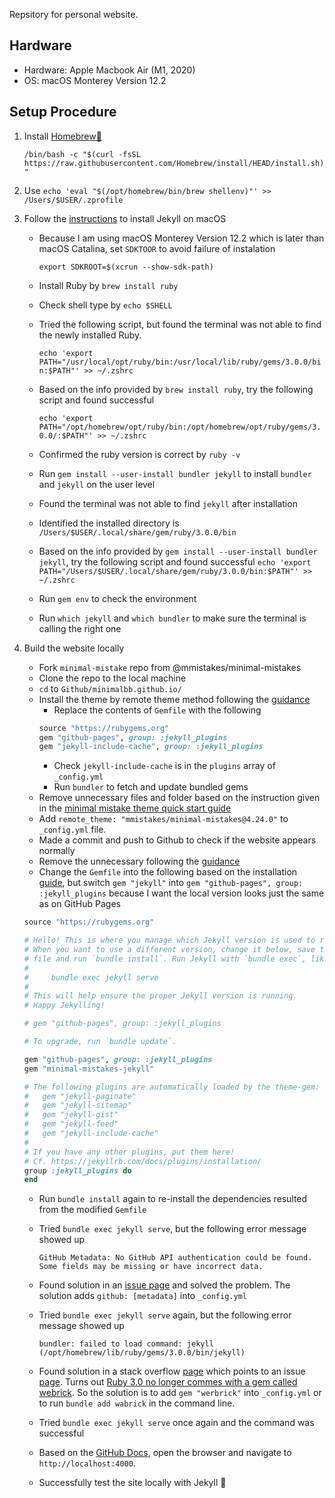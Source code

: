 Repsitory for personal website. 

## Hardware
- Hardware: Apple Macbook Air (M1, 2020)
- OS: macOS Monterey Version 12.2

## Setup Procedure
1.  Install [Homebrew:beer:](https://brew.sh)
    
    `/bin/bash -c "$(curl -fsSL https://raw.githubusercontent.com/Homebrew/install/HEAD/install.sh)"`
2. Use `echo 'eval "$(/opt/homebrew/bin/brew shellenv)"' >> /Users/$USER/.zprofile`
3. Follow the [instructions](https://jekyllrb.com/docs/installation/macos/) to install Jekyll on macOS
    - Because I am using macOS Monterey Version 12.2 which is later than macOS Catalina, set `SDKTOOR` to avoid failure of instalation
    
        `export SDKROOT=$(xcrun --show-sdk-path)`
    
    - Install Ruby by `brew install ruby`
    - Check shell type by `echo $SHELL`
    - Tried the following script, but found the terminal was not able to find the newly installed Ruby.
    
        `echo 'export PATH="/usr/local/opt/ruby/bin:/usr/local/lib/ruby/gems/3.0.0/bin:$PATH"' >> ~/.zshrc`

    - Based on the info provided by `brew install ruby`, try the following script and found successful

        `echo 'export PATH="/opt/homebrew/opt/ruby/bin:/opt/homebrew/opt/ruby/gems/3.0.0/:$PATH"' >> ~/.zshrc`
    - Confirmed the ruby version is correct by `ruby -v`
    - Run `gem install --user-install bundler jekyll` to install `bundler` and `jekyll` on the user level
    - Found the terminal was not able to find `jekyll` after installation
    - Identified the installed directory is `/Users/$USER/.local/share/gem/ruby/3.0.0/bin`
    - Based on the info provided by `gem install --user-install bundler jekyll`, try the following script and found successful
        `echo 'export PATH="/Users/$USER/.local/share/gem/ruby/3.0.0/bin:$PATH"' >> ~/.zshrc`
    - Run `gem env` to check the environment
    - Run `which jekyll` and `which bundler` to make sure the terminal is calling the right one
4. Build the website locally
    - Fork `minimal-mistake` repo from @mmistakes/minimal-mistakes
    - Clone the repo to the local machine
    - `cd` to `Github/minimalbb.github.io/` 
    - Install the theme by remote theme method following the [guidance](https://mmistakes.github.io/minimal-mistakes/docs/quick-start-guide/#remote-theme-method)
        - Replace the contents of `Gemfile` with the following
        ```ruby
        source "https://rubygems.org"
        gem "github-pages", group: :jekyll_plugins
        gem "jekyll-include-cache", group: :jekyll_plugins
        ```
        - Check `jekyll-include-cache` is in the `plugins` array of `_config.yml`
        - Run `bundler` to fetch and update bundled gems
    - Remove unnecessary files and folder based on the instruction given in the [minimal mistake theme quick start guide]()
    - Add `remote_theme: "mmistakes/minimal-mistakes@4.24.0"` to `_config.yml` file.
    - Made a commit and push to Github to check if the website appears normally
    - Remove the unnecessary following the [guidance](https://mmistakes.github.io/minimal-mistakes/docs/quick-start-guide/#remove-the-unnecessary)
    - Change the `Gemfile` into the following based on the installation [guide](https://mmistakes.github.io/minimal-mistakes/docs/installation/#install-dependencies), but switch `gem "jekyll"` into `gem "github-pages", group: :jekyll_plugins` because I want the local version looks just the same as on GitHub Pages
    ```ruby
    source "https://rubygems.org"

    # Hello! This is where you manage which Jekyll version is used to run.
    # When you want to use a different version, change it below, save the
    # file and run `bundle install`. Run Jekyll with `bundle exec`, like so:
    #
    #     bundle exec jekyll serve
    #
    # This will help ensure the proper Jekyll version is running.
    # Happy Jekylling!

    # gem "github-pages", group: :jekyll_plugins

    # To upgrade, run `bundle update`.

    gem "github-pages", group: :jekyll_plugins
    gem "minimal-mistakes-jekyll"

    # The following plugins are automatically loaded by the theme-gem:
    #   gem "jekyll-paginate"
    #   gem "jekyll-sitemap"
    #   gem "jekyll-gist"
    #   gem "jekyll-feed"
    #   gem "jekyll-include-cache"
    #
    # If you have any other plugins, put them here!
    # Cf. https://jekyllrb.com/docs/plugins/installation/
    group :jekyll_plugins do
    end
    ```
    - Run `bundle install` again to re-install the dependencies resulted from the modified `Gemfile`
    - Tried `bundle exec jekyll serve`, but the following error message  showed up

        `GitHub Metadata: No GitHub API authentication could be found. Some fields may be missing or have incorrect data.`

    - Found solution in an [issue page](https://github.com/github/pages-gem/issues/399#issuecomment-301827749) and solved the problem. The solution adds `github: [metadata]` into `_config.yml`
    - Tried `bundle exec jekyll serve` again, but the following error message  showed up

        `bundler: failed to load command: jekyll (/opt/homebrew/lib/ruby/gems/3.0.0/bin/jekyll)`

    - Found solution in a stack overflow [page](https://stackoverflow.com/questions/69890412/bundler-failed-to-load-command-jekyll) which points to an issue [page](https://github.com/github/pages-gem/issues/752#issuecomment-764647862). Turns out [Ruby 3.0 no longer commes with a gem called webrick](https://github.com/jekyll/jekyll/issues/8523). So the solution is to add `gem "werbrick"` into `_config.yml` or to run `bundle add wabrick` in the command line. 
    - Tried `bundle exec jekyll serve` once again and the command was successful
    - Based on the [GitHub Docs](https://docs.github.com/en/pages/setting-up-a-github-pages-site-with-jekyll/testing-your-github-pages-site-locally-with-jekyll/#building-your-site-locally), open the browser and navigate to `http://localhost:4000`.
    - Successfully test the site locally with Jekyll :tada:

